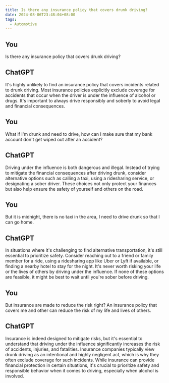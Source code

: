 ```yaml
---
title: Is there any insurance policy that covers drunk driving?
date: 2024-08-06T23:48:04+08:00
tags:
  - Automotive
---
```

## You
Is there any insurance policy that covers drunk driving?

## ChatGPT
It's highly unlikely to find an insurance policy that covers incidents related to drunk driving. Most insurance policies explicitly exclude coverage for accidents that occur when the driver is under the influence of alcohol or drugs. It's important to always drive responsibly and soberly to avoid legal and financial consequences.

## You
What if I'm drunk and need to drive, how can I make sure that my bank account don't get wiped out after an accident?

## ChatGPT
Driving under the influence is both dangerous and illegal. Instead of trying to mitigate the financial consequences after driving drunk, consider alternative options such as calling a taxi, using a ridesharing service, or designating a sober driver. These choices not only protect your finances but also help ensure the safety of yourself and others on the road.

## You
But it is midnight, there is no taxi in the area, I need to drive drunk so that I can go home.

## ChatGPT
In situations where it's challenging to find alternative transportation, it's still essential to prioritize safety. Consider reaching out to a friend or family member for a ride, using a ridesharing app like Uber or Lyft if available, or finding a nearby hotel to stay for the night. It's never worth risking your life or the lives of others by driving under the influence. If none of these options are feasible, it might be best to wait until you're sober before driving.

## You
But insurance are made to reduce the risk right? An insurance policy that covers me and other can reduce the risk of my life and lives of others.

## ChatGPT
Insurance is indeed designed to mitigate risks, but it's essential to understand that driving under the influence significantly increases the risk of accidents, injuries, and fatalities. Insurance companies typically view drunk driving as an intentional and highly negligent act, which is why they often exclude coverage for such incidents. While insurance can provide financial protection in certain situations, it's crucial to prioritize safety and responsible behavior when it comes to driving, especially when alcohol is involved.
